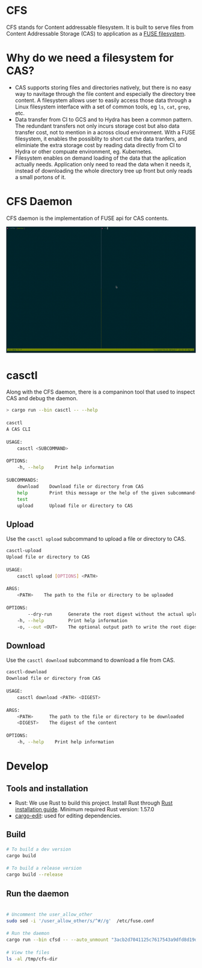 # CFS
CFS stands for Content addressable filesystem. It is built to serve files from Content Addressable Storage (CAS) to application as a [FUSE filesystem](https://en.wikipedia.org/wiki/Filesystem_in_Userspace).

# Why do we need a filesystem for CAS?
* CAS supports storing files and directories natively, but there is no easy way to navitage through the file content and especially the directory tree content. A filesystem allows user to easily access those data through a Linux filesystem interface with a set of common tools, eg `ls`, `cat`, `grep`, etc.
* Data transfer from CI to GCS and to Hydra has been a common pattern. The redundant transfers not only incurs storage cost but also data transfer cost, not to mention in a across cloud environment. With a FUSE filesystem, it enables the possiblity to short cut the data tranfers, and eliminiate the extra storage cost by reading data directly from CI to Hydra or other compuate environment, eg. Kubernetes.
* Filesystem enables on demand loading of the data that the aplication actually needs. Application only need to read the data when it needs it, instead of downloading the whole directory tree up front but only reads a small portons of it.

# CFS Daemon
CFS daemon is the implementation of FUSE api for CAS contents.

![Watch the demo](./docs/demo.gif)

# casctl
Along with the CFS daemon, there is a companinon tool that used to inspect CAS and debug the daemon.

```sh
> cargo run --bin casctl -- --help 

casctl
A CAS CLI

USAGE:
    casctl <SUBCOMMAND>

OPTIONS:
    -h, --help    Print help information

SUBCOMMANDS:
    download    Download file or directory from CAS
    help        Print this message or the help of the given subcommand(s)
    test
    upload      Upload file or directory to CAS
```

## Upload
Use the `casctl upload` subcommand to upload a file or directory to CAS.

```sh
casctl-upload
Upload file or directory to CAS

USAGE:
    casctl upload [OPTIONS] <PATH>

ARGS:
    <PATH>    The path to the file or directory to be uploaded

OPTIONS:
        --dry-run      Generate the root digest without the actual upload
    -h, --help         Print help information
    -o, --out <OUT>    The optional output path to write the root digest
```

## Download
Use the `casctl download` subcommand to download a file from CAS.

```sh
casctl-download
Download file or directory from CAS

USAGE:
    casctl download <PATH> <DIGEST>

ARGS:
    <PATH>      The path to the file or directory to be downloaded
    <DIGEST>    The digest of the content

OPTIONS:
    -h, --help    Print help information
```

# Develop
## Tools and installation
* Rust: We use Rust to build this project. Install Rust through [Rust installation guide](https://www.rust-lang.org/tools/install). Minimum required Rust version: 1.57.0 
* [cargo-edit](https://github.com/killercup/cargo-edit): used for editing dependencies.

## Build
```sh
# To build a dev version
cargo build

# To build a release version
cargo build --release
```

## Run the daemon
```sh

# Uncomment the user_allow_other
sudo sed -i '/user_allow_other/s/^#//g'  /etc/fuse.conf

# Run the daemon
cargo run --bin cfsd -- --auto_unmount "3acb2d7041125c7617543a9dfd8d19d5b8c9e03ad2a5675ceb56cca78454480e/165" /tmp/cfs-dir

# View the files
ls -al /tmp/cfs-dir
```
